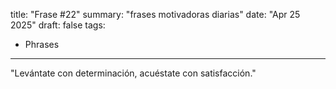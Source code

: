 title: "Frase #22"
summary: "frases motivadoras diarias"
date: "Apr 25 2025"
draft: false
tags:
- Phrases
---

"Levántate con determinación, acuéstate con satisfacción."
